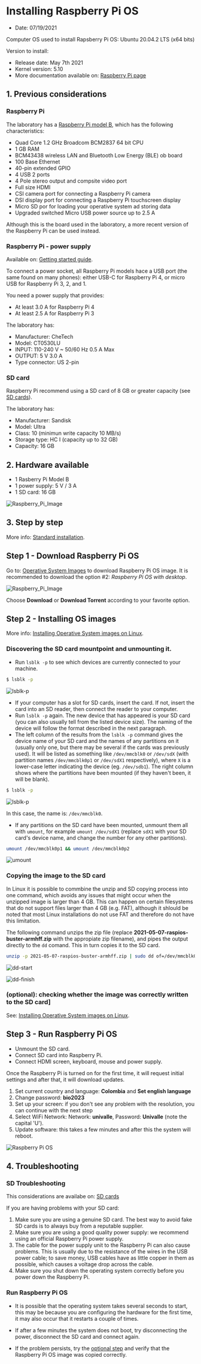 # Installing Raspberry Pi OS

- Date: 07/19/2021
  
Computer OS used to install Rapsberry Pi OS: Ubuntu 20.04.2 LTS (x64 bits)

Version to install:

- Release date: May 7th 2021
- Kernel version: 5.10
- More documentation available on: [Raspberry Pi page](https://www.raspberrypi.org/)


## 1. Previous considerations

### Raspberry Pi

The laboratory has a [Raspberry Pi model B](https://www.raspberrypi.org/products/raspberry-pi-3-model-b/), which has the following characteristics:

- Quad Core 1.2 GHz Broadcom BCM2837 64 bit CPU
- 1 GB RAM
- BCM43438 wireless LAN and Bluetooth Low Energy (BLE) ob board
- 100 Base Ethernet
- 40-pin extended GPIO
- 4 USB 2 ports
- 4 Pole stereo output and compsite video port
- Full size HDMI
- CSI camera port for connecting a Raspberry Pi camera
- DSI display port for connecting a Raspberry Pi touchscreen display
- Micro SD por for loading your operative system ad storing data
- Upgraded switched Micro USB power source up to 2.5 A

Although this is the board used in the laboratory, a more recent version of the Raspberry Pi can be used instead.

### Raspberry Pi - power supply

Available on: [Getting started guide](https://projects.raspberrypi.org/en/projects/raspberry-pi-setting-up/1).

To connect a power socket, all Raspberry Pi models hace a USB port (the same found on many phones): either USB-C for Raspberry Pi 4, or micro USB for Raspberry Pi 3, 2, and 1.

You need a power supply that provides:

- At least 3.0 A for Raspberry Pi 4
- At least 2.5 A for Raspberry Pi 3

The laboratory has:

- Manufacturer: CheTech
- Model: CT0530LU
- INPUT: 110-240 V ~ 50/60 Hz 0.5 A Max
- OUTPUT: 5 V 3.0 A
- Type connector: US 2-pin

### SD card

Raspberry Pi recommend using a SD card of 8 GB or greater capacity (see [SD cards](https://www.raspberrypi.org/documentation/installation/sd-cards.md)).

The laboratory has:

- Manufacturer: Sandisk
- Model: Ultra
- Class: 10 (minimun write capacity 10 MB/s)
- Storage type: HC I (capacity up to 32 GB)
- Capacity: 16 GB


## 2. Hardware available

- 1 Rasberry Pi Model B
- 1 power supply: 5 V / 3 A
- 1 SD card: 16 GB

![Raspberry_Pi_Image](Images/02-Equipment.jpg)

## 3. Step by step

More info: [Standard installation](https://www.raspberrypi.org/documentation/installation/).

## Step 1 - Download Raspberry Pi OS
Go to: [Operative System Images](https://www.raspberrypi.org/software/operating-systems/) to download Raspberry Pi OS image. It is recommended to download the option #2: *Raspberry Pi OS with desktop*.

![Raspberry_Pi_Image](Images/01-RPi_Image.png)

Choose **Download** or **Download Torrent** according to your favorite option.

## Step 2 - Installing OS images

More info: [Installing Operative System images on Linux](https://www.raspberrypi.org/documentation/installation/installing-images/linux.md).

### Discovering the SD card mountpoint and unmounting it.
- Run `lsblk -p` to see which devices are currently connected to your machine.

```bash
$ lsblk -p
```

![lsblk-p](Images/03-lsblk-p.png)

- If your computer has a slot for SD cards, insert the card. If not, insert the card into an SD reader, then connect the reader to your computer.
- Run `lsblk -p` again. The new device that has appeared is your SD card (you can also usually tell from the listed device size). The naming of the device will follow the format described in the next paragraph.
- The left column of the results from the `lsblk -p` command gives the device name of your SD card and the names of any partitions on it (usually only one, but there may be several if the cards was previously used). It will be listed as something like `/dev/mmcblk0` or `/dev/sdX` (with partition names `/dev/mmcblk0p1` or `/dev/sdX1` respectively), where `X` is a lower-case letter indicating the device (eg. `/dev/sdb1`). The right column shows where the partitions have been mounted (if they haven't been, it will be blank).

```bash
$ lsblk -p
```

![lsblk-p](Images/04-lsblk-p-2.png)

In this case, the name is: `/dev/mmcblk0`.

- If any partitions on the SD card have been mounted, unmount them all with `umount`, for example `umount /dev/sdX1` (replace `sdX1` with your SD card's device name, and change the number for any other partitions).

```bash
umount /dev/mmcblk0p1 && umount /dev/mmcblk0p2
```

![umount](Images/05-umount.png)

### Copying the image to the SD card

In Linux it is possible to commbine the unzip and SD copying process into one command, which avoids any issues that might occur when the unzipped image is larger than 4 GB. This can happen on certain filesystems that do not support files larger than 4 GB (e.g. FAT), although it shlould be noted that most Linux installations do not use FAT and therefore do not have this limitation.

The following command unzips the zip file (replace **2021-05-07-raspios-buster-armhff.zip** with the appropiate zip filename), and pipes the output directly to the `dd` comand. This in turn copies it to the SD card.

```bash
unzip -p 2021-05-07-raspios-buster-armhff.zip | sudo dd of=/dev/mmcblk0 bs=4M conv=fsync status=progress
```

![dd-start](Images/06-dd.png)

![dd-finish](Images/07-dd-finish.png)

### (optional): checking whether the image was correctly written to the SD card]

See: [Installing Operative System images on Linux](https://www.raspberrypi.org/documentation/installation/installing-images/linux.md).

## Step 3 - Run Raspberry Pi OS

- Unmount the SD card.
- Connect SD card into Raspberry Pi.
- Connect HDMI screen, keyboard, mouse and power supply.

Once the Raspberry Pi is turned on for the first time, it will request initial settings and after that, it will download updates.

1. Set current country and language: **Colombia** and **Set english language**
2. Change password: **bio2023**
3. Set up your screen: if you don't see any problem with the resolution, you can continue with the next step
4. Select WiFi Network: Network: **univalle**, Password: **Univalle** (note the capital 'U').
5. Update software: this takes a few minutes and after this the system will reboot.

![Raspberry Pi OS](Images/08-RPi.png)

## 4. Troubleshooting

### SD Troubleshooting

This considerations are availabe on: [SD cards](https://www.raspberrypi.org/documentation/installation/sd-cards.md)

If you are having problems with your SD card:

1. Make sure you are using a genuine SD card. The best way to avoid fake SD cards is to always buy from a reputable supplier.
2. Make sure you are using a good quality power supply: we recommend using an official Raspberry Pi power supply.
3. The cable for the power supply unit to the Raspberry Pi can also cause problems. This is usually due to the resistance of the wires in the USB power cable; to save money, USB cables have as little copper in them as possible, which causes a voltage drop across the cable.
4. Make sure you shut down the operating system correctly before you power down the Raspberry Pi.

### Run Raspberry Pi OS

- It is possible that the operating system takes several seconds to start, this may be because you are configuring the hardware for the first time, it may also occur that it restarts a couple of times.

- If after a few minutes the system does not boot, try disconnecting the power, disconnect the SD card and connect again.

- If the problem persists, try the [optional step](#optional-checking-whether-the-image-was-correctly-written-to-the-sd-card) and verify that the Raspberry Pi OS image was copied correctly.

